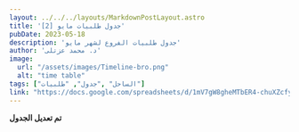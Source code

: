 ```yaml
---
layout: ../../../layouts/MarkdownPostLayout.astro
title: 'جدول طلبيات مايو [2]'
pubDate: 2023-05-18
description: 'جدول طلبيات الفروع لشهر مايو'
author: 'د. محمد عزتلى'
image:
  url: "/assets/images/Timeline-bro.png"
  alt: "time table"
tags: ["الساحل" ,"جدول", "طلبيات"]
link: "https://docs.google.com/spreadsheets/d/1mV7gW8gheMTbER4-chuXZcfyeI7jvgt2/edit?usp=share_link&ouid=118045078308367598703&rtpof=true&sd=true"
---
```



**تم تعديل الجدول**

